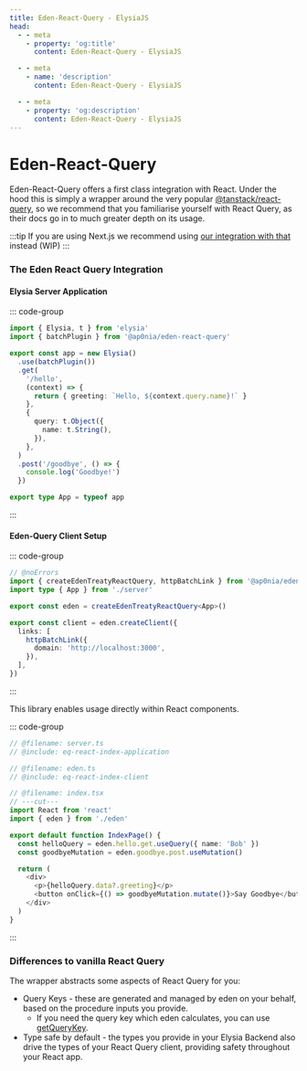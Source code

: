```yaml
---
title: Eden-React-Query - ElysiaJS
head:
  - - meta
    - property: 'og:title'
      content: Eden-React-Query - ElysiaJS

  - - meta
    - name: 'description'
      content: Eden-React-Query - ElysiaJS

  - - meta
    - property: 'og:description'
      content: Eden-React-Query - ElysiaJS
---
```


# Eden-React-Query

Eden-React-Query offers a first class integration with React.
Under the hood this is simply a wrapper around the very popular [@tanstack/react-query](https://tanstack.com/query/latest),
so we recommend that you familiarise yourself with React Query,
as their docs go in to much greater depth on its usage.

:::tip
If you are using Next.js we recommend using [our integration with that](../nextjs) instead
(WIP)
:::

### The Eden React Query Integration

#### Elysia Server Application

::: code-group

```typescript twoslash include eq-react-index-application [server.ts]
import { Elysia, t } from 'elysia'
import { batchPlugin } from '@ap0nia/eden-react-query'

export const app = new Elysia()
  .use(batchPlugin())
  .get(
    '/hello',
    (context) => {
      return { greeting: `Hello, ${context.query.name}!` }
    },
    {
      query: t.Object({
        name: t.String(),
      }),
    },
  )
  .post('/goodbye', () => {
    console.log('Goodbye!')
  })

export type App = typeof app
```

:::

#### Eden-Query Client Setup

::: code-group

```typescript twoslash include eq-react-index-client [eden.ts]
// @noErrors
import { createEdenTreatyReactQuery, httpBatchLink } from '@ap0nia/eden-react-query'
import type { App } from './server'

export const eden = createEdenTreatyReactQuery<App>()

export const client = eden.createClient({
  links: [
    httpBatchLink({
      domain: 'http://localhost:3000',
    }),
  ],
})
```

:::

This library enables usage directly within React components.

::: code-group

```typescript twoslash [index.tsx]
// @filename: server.ts
// @include: eq-react-index-application

// @filename: eden.ts
// @include: eq-react-index-client

// @filename: index.tsx
// ---cut---
import React from 'react'
import { eden } from './eden'

export default function IndexPage() {
  const helloQuery = eden.hello.get.useQuery({ name: 'Bob' })
  const goodbyeMutation = eden.goodbye.post.useMutation()

  return (
    <div>
      <p>{helloQuery.data?.greeting}</p>
      <button onClick={() => goodbyeMutation.mutate()}>Say Goodbye</button>
    </div>
  )
}
```

:::

### Differences to vanilla React Query

The wrapper abstracts some aspects of React Query for you:

- Query Keys - these are generated and managed by eden on your behalf, based on the procedure inputs you provide.
  - If you need the query key which eden calculates, you can use [getQueryKey](./getQueryKey).
- Type safe by default - the types you provide in your Elysia Backend also drive the types of your React Query client,
  providing safety throughout your React app.
